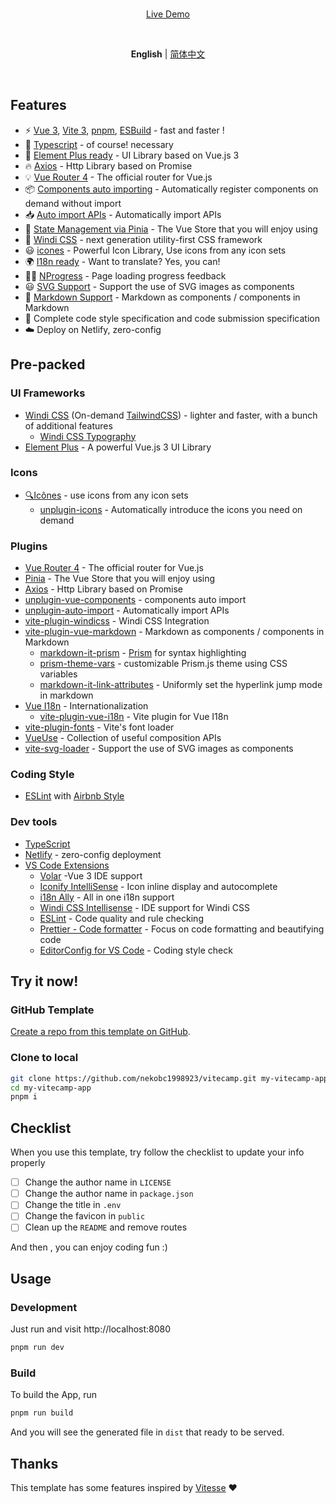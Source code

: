 <br>

<p align='center'>
<a href="https://vitecamp.netlify.app/">Live Demo</a>
</p>

<br>

<p align='center'>
<b>English</b> | <a href="./README.zh-CN.md">简体中文</a>
</p>

<br>

## Features

- ⚡️ [Vue 3](https://github.com/vuejs/core), [Vite 3](https://github.com/vitejs/vite), [pnpm](https://pnpm.io/), [ESBuild](https://github.com/evanw/esbuild) - fast and faster !
- 💪 [Typescript](https://www.typescriptlang.org/) - of course! necessary
- 🎉 [Element Plus ready](https://github.com/element-plus/element-plus) - UI Library based on Vue.js 3
- 🔥 [Axios](https://github.com/axios/axios) - Http Library based on Promise
- 💡 [Vue Router 4](https://router.vuejs.org/zh/) - The official router for Vue.js
- 📦 [Components auto importing](https://github.com/antfu/unplugin-vue-components) - Automatically register components on demand without import
- 📥 [Auto import APIs](https://github.com/antfu/unplugin-auto-import) - Automatically import APIs
- 🍍 [State Management via Pinia](https://pinia.esm.dev/) - The Vue Store that you will enjoy using
- 🎨 [Windi CSS](https://github.com/windicss/windicss) - next generation utility-first CSS framework
- 😃 [icones](https://github.com/antfu/unplugin-icons) - Powerful Icon Library, Use icons from any icon sets
- 🌍 [I18n ready](./locales) - Want to translate? Yes, you can!
- 👩‍🎨 [NProgress](https://github.com/rstacruz/nprogress) - Page loading progress feedback
- 😃 [SVG Support](https://github.com/jpkleemans/vite-svg-loader) - Support the use of SVG images as components
- 📑 [Markdown Support](https://github.com/antfu/vite-plugin-md) - Markdown as components / components in Markdown
- 🔑 Complete code style specification and code submission specification
- ☁️ Deploy on Netlify, zero-config

## Pre-packed

### UI Frameworks

- [Windi CSS](https://github.com/windicss/windicss) (On-demand [TailwindCSS](https://tailwindcss.com/)) - lighter and faster, with a bunch of additional features
  - [Windi CSS Typography](https://windicss.org/plugins/official/typography.html)
- [Element Plus](https://github.com/element-plus/element-plus) - A powerful Vue.js 3 UI Library

### Icons

- [🔍Icônes](https://icones.netlify.app/) - use icons from any icon sets
  - [unplugin-icons](https://github.com/antfu/unplugin-icons) - Automatically introduce the icons you need on demand

### Plugins

- [Vue Router 4](https://router.vuejs.org/zh/) - The official router for Vue.js
- [Pinia](https://pinia.esm.dev) - The Vue Store that you will enjoy using
- [Axios](https://github.com/axios/axios) - Http Library based on Promise
- [unplugin-vue-components](https://github.com/antfu/unplugin-vue-components) - components auto import
- [unplugin-auto-import](https://github.com/antfu/unplugin-auto-import) - Automatically import APIs
- [vite-plugin-windicss](https://github.com/antfu/vite-plugin-windicss) - Windi CSS Integration
- [vite-plugin-vue-markdown](https://github.com/antfu/vite-plugin-vue-markdown) - Markdown as components / components in Markdown
  - [markdown-it-prism](https://github.com/jGleitz/markdown-it-prism) - [Prism](https://prismjs.com/) for syntax highlighting
  - [prism-theme-vars](https://github.com/antfu/prism-theme-vars) - customizable Prism.js theme using CSS variables
  - [markdown-it-link-attributes](https://github.com/crookedneighbor/markdown-it-link-attributes) - Uniformly set the hyperlink jump mode in markdown
- [Vue I18n](https://github.com/intlify/vue-i18n-next) - Internationalization
  - [vite-plugin-vue-i18n](https://github.com/intlify/vite-plugin-vue-i18n) - Vite plugin for Vue I18n
- [vite-plugin-fonts](https://github.com/stafyniaksacha/vite-plugin-fonts) - Vite's font loader
- [VueUse](https://github.com/antfu/vueuse) - Collection of useful composition APIs
- [vite-svg-loader](https://github.com/jpkleemans/vite-svg-loader) - Support the use of SVG images as components

### Coding Style

- [ESLint](https://eslint.org/) with [Airbnb Style](https://github.com/airbnb/javascript)

### Dev tools

- [TypeScript](https://www.typescriptlang.org/)
- [Netlify](https://www.netlify.com/) - zero-config deployment
- [VS Code Extensions](./.vscode/extensions.json)
  - [Volar](https://marketplace.visualstudio.com/items?itemName=johnsoncodehk.volar) -Vue 3 IDE support
  - [Iconify IntelliSense](https://marketplace.visualstudio.com/items?itemName=antfu.iconify) - Icon inline display and autocomplete
  - [i18n Ally](https://marketplace.visualstudio.com/items?itemName=lokalise.i18n-ally) - All in one i18n support
  - [Windi CSS Intellisense](https://marketplace.visualstudio.com/items?itemName=voorjaar.windicss-intellisense) - IDE support for Windi CSS
  - [ESLint](https://marketplace.visualstudio.com/items?itemName=dbaeumer.vscode-eslint) - Code quality and rule checking
  - [Prettier - Code formatter](https://marketplace.visualstudio.com/items?itemName=esbenp.prettier-vscode) - Focus on code formatting and beautifying code
  - [EditorConfig for VS Code](https://marketplace.visualstudio.com/items?itemName=EditorConfig.EditorConfig) - Coding style check

## Try it now!

### GitHub Template

[Create a repo from this template on GitHub](https://github.com/nekobc1998923/vitecamp/generate).

### Clone to local

```bash
git clone https://github.com/nekobc1998923/vitecamp.git my-vitecamp-app
cd my-vitecamp-app
pnpm i
```

## Checklist

When you use this template, try follow the checklist to update your info properly

- [ ] Change the author name in `LICENSE`
- [ ] Change the author name in `package.json`
- [ ] Change the title in `.env`
- [ ] Change the favicon in `public`
- [ ] Clean up the `README` and remove routes

And then , you can enjoy coding fun :)

## Usage

### Development

Just run and visit http://localhost:8080

```bash
pnpm run dev
```

### Build

To build the App, run

```bash
pnpm run build
```

And you will see the generated file in `dist` that ready to be served.

## Thanks

This template has some features inspired by [Vitesse](https://github.com/antfu/vitesse) ❤
